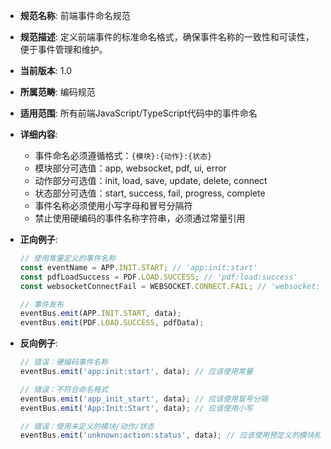- **规范名称**: 前端事件命名规范
- **规范描述**: 定义前端事件的标准命名格式，确保事件名称的一致性和可读性，便于事件管理和维护。
- **当前版本**: 1.0
- **所属范畴**: 编码规范
- **适用范围**: 所有前端JavaScript/TypeScript代码中的事件命名
- **详细内容**: 
  - 事件命名必须遵循格式：`{模块}:{动作}:{状态}`
  - 模块部分可选值：app, websocket, pdf, ui, error
  - 动作部分可选值：init, load, save, update, delete, connect
  - 状态部分可选值：start, success, fail, progress, complete
  - 事件名称必须使用小写字母和冒号分隔符
  - 禁止使用硬编码的事件名称字符串，必须通过常量引用

- **正向例子**:
  ```javascript
  // 使用常量定义的事件名称
  const eventName = APP.INIT.START; // 'app:init:start'
  const pdfLoadSuccess = PDF.LOAD.SUCCESS; // 'pdf:load:success'
  const websocketConnectFail = WEBSOCKET.CONNECT.FAIL; // 'websocket:connect:fail'
  
  // 事件发布
  eventBus.emit(APP.INIT.START, data);
  eventBus.emit(PDF.LOAD.SUCCESS, pdfData);
  ```

- **反向例子**:
  ```javascript
  // 错误：硬编码事件名称
  eventBus.emit('app:init:start', data); // 应该使用常量
  
  // 错误：不符合命名格式
  eventBus.emit('app_init_start', data); // 应该使用冒号分隔
  eventBus.emit('App:Init:Start', data); // 应该使用小写
  
  // 错误：使用未定义的模块/动作/状态
  eventBus.emit('unknown:action:status', data); // 应该使用预定义的模块和动作